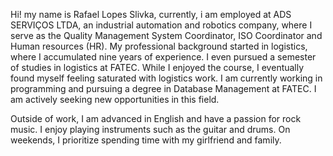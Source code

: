 Hi! my name is Rafael Lopes Slivka, currently, i am employed at ADS SERVIÇOS LTDA, an industrial automation and robotics company, where I serve as the Quality Management System Coordinator, ISO Coordinator and Human resources (HR). My professional background started in logistics, where I accumulated nine years of experience. I even pursued a semester of studies in logistics at FATEC. While I enjoyed the course, I eventually found myself feeling saturated with logistics work. I am currently working in programming and pursuing a degree in Database Management at FATEC. I am actively seeking new opportunities in this field.

Outside of work, I am advanced in English and have a passion for rock music. I enjoy playing instruments such as the guitar and drums. On weekends, I prioritize spending time with my girlfriend and family.

<!---
rafaslivka/rafaslivka is a ✨ special ✨ repository because its `README.md` (this file) appears on your GitHub profile.
You can click the Preview link to take a look at your changes.
--->
